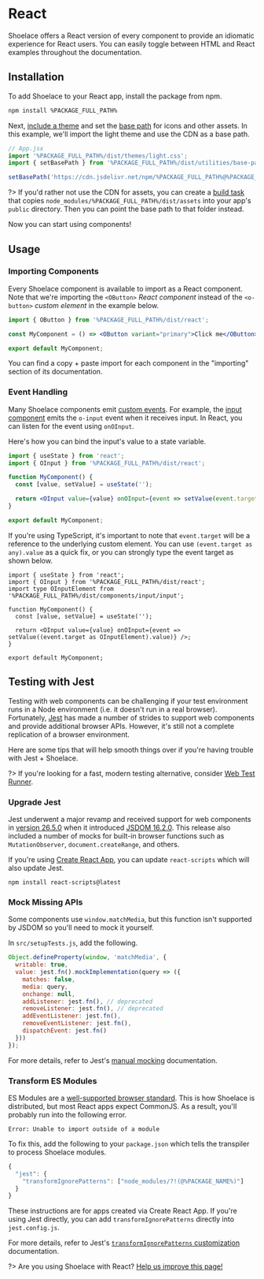 # React

Shoelace offers a React version of every component to provide an idiomatic experience for React users. You can easily toggle between HTML and React examples throughout the documentation.

## Installation

To add Shoelace to your React app, install the package from npm.

```bash
npm install %PACKAGE_FULL_PATH%
```

Next, [include a theme](/getting-started/themes) and set the [base path](/getting-started/installation#setting-the-base-path) for icons and other assets. In this example, we'll import the light theme and use the CDN as a base path.

```jsx
// App.jsx
import '%PACKAGE_FULL_PATH%/dist/themes/light.css';
import { setBasePath } from '%PACKAGE_FULL_PATH%/dist/utilities/base-path';

setBasePath('https://cdn.jsdelivr.net/npm/%PACKAGE_FULL_PATH%@%PACKAGE_VERSION%/dist/');
```

?> If you'd rather not use the CDN for assets, you can create a [build task](https://webpack.js.org/plugins/copy-webpack-plugin/) that copies `node_modules/%PACKAGE_FULL_PATH%/dist/assets` into your app's `public` directory. Then you can point the base path to that folder instead.

Now you can start using components!

## Usage

### Importing Components

Every Shoelace component is available to import as a React component. Note that we're importing the `<OButton>` _React component_ instead of the `<o-button>` _custom element_ in the example below.

```jsx
import { OButton } from '%PACKAGE_FULL_PATH%/dist/react';

const MyComponent = () => <OButton variant="primary">Click me</OButton>;

export default MyComponent;
```

You can find a copy + paste import for each component in the "importing" section of its documentation.

### Event Handling

Many Shoelace components emit [custom events](https://developer.mozilla.org/en-US/docs/Web/API/CustomEvent). For example, the [input component](/components/input) emits the `o-input` event when it receives input. In React, you can listen for the event using `onOInput`.

Here's how you can bind the input's value to a state variable.

```jsx
import { useState } from 'react';
import { OInput } from '%PACKAGE_FULL_PATH%/dist/react';

function MyComponent() {
  const [value, setValue] = useState('');

  return <OInput value={value} onOInput={event => setValue(event.target.value)} />;
}

export default MyComponent;
```

If you're using TypeScript, it's important to note that `event.target` will be a reference to the underlying custom element. You can use `(event.target as any).value` as a quick fix, or you can strongly type the event target as shown below.

```tsx
import { useState } from 'react';
import { OInput } from '%PACKAGE_FULL_PATH%/dist/react';
import type OInputElement from '%PACKAGE_FULL_PATH%/dist/components/input/input';

function MyComponent() {
  const [value, setValue] = useState('');

  return <OInput value={value} onOInput={event => setValue((event.target as OInputElement).value)} />;
}

export default MyComponent;
```

## Testing with Jest

Testing with web components can be challenging if your test environment runs in a Node environment (i.e. it doesn't run in a real browser). Fortunately, [Jest](https://jestjs.io/) has made a number of strides to support web components and provide additional browser APIs. However, it's still not a complete replication of a browser environment.

Here are some tips that will help smooth things over if you're having trouble with Jest + Shoelace.

?> If you're looking for a fast, modern testing alternative, consider [Web Test Runner](https://modern-web.dev/docs/test-runner/overview/).

### Upgrade Jest

Jest underwent a major revamp and received support for web components in [version 26.5.0](https://github.com/facebook/jest/blob/main/CHANGELOG.md#2650) when it introduced [JSDOM 16.2.0](https://github.com/jsdom/jsdom/blob/master/Changelog.md#1620). This release also included a number of mocks for built-in browser functions such as `MutationObserver`, `document.createRange`, and others.

If you're using [Create React App](https://reactjs.org/docs/create-a-new-react-app.html#create-react-app), you can update `react-scripts` which will also update Jest.

```
npm install react-scripts@latest
```

### Mock Missing APIs

Some components use `window.matchMedia`, but this function isn't supported by JSDOM so you'll need to mock it yourself.

In `src/setupTests.js`, add the following.

```js
Object.defineProperty(window, 'matchMedia', {
  writable: true,
  value: jest.fn().mockImplementation(query => ({
    matches: false,
    media: query,
    onchange: null,
    addListener: jest.fn(), // deprecated
    removeListener: jest.fn(), // deprecated
    addEventListener: jest.fn(),
    removeEventListener: jest.fn(),
    dispatchEvent: jest.fn()
  }))
});
```

For more details, refer to Jest's [manual mocking](https://jestjs.io/docs/manual-mocks#mocking-methods-which-are-not-implemented-in-jsdom) documentation.

### Transform ES Modules

ES Modules are a [well-supported browser standard](https://hacks.mozilla.org/2018/03/es-modules-a-cartoon-deep-dive/). This is how Shoelace is distributed, but most React apps expect CommonJS. As a result, you'll probably run into the following error.

```
Error: Unable to import outside of a module
```

To fix this, add the following to your `package.json` which tells the transpiler to process Shoelace modules.

```js
{
  "jest": {
    "transformIgnorePatterns": ["node_modules/?!(@%PACKAGE_NAME%)"]
  }
}
```

These instructions are for apps created via Create React App. If you're using Jest directly, you can add `transformIgnorePatterns` directly into `jest.config.js`.

For more details, refer to Jest's [`transformIgnorePatterns` customization](https://jestjs.io/docs/tutorial-react-native#transformignorepatterns-customization) documentation.

?> Are you using Shoelace with React? [Help us improve this page!](%REPO_URL%/blob/next/docs/frameworks/react.md)
